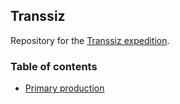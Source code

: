## Transsiz

Repository for the [Transsiz expedition](http://polarforskningsportalen.se/en/arctic/expeditions/transsiz).

### Table of contents

- [Primary production](reports/pp.md)
